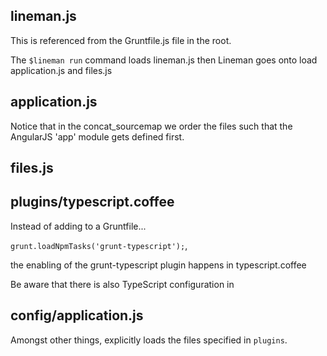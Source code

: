 lineman.js
----------
This is referenced from the Gruntfile.js file in the root.

The `$lineman run` command loads lineman.js then Lineman goes onto load application.js and files.js

application.js
--------------
Notice that in the concat_sourcemap we order the files such that the AngularJS 'app' module gets defined first.

files.js
--------

plugins/typescript.coffee
-------------------------

Instead of adding to a Gruntfile...

`grunt.loadNpmTasks('grunt-typescript');`,

the enabling of the grunt-typescript plugin happens in typescript.coffee

Be aware that there is also TypeScript configuration in

config/application.js
---------------------

Amongst other things, explicitly loads the files specified in `plugins`.
